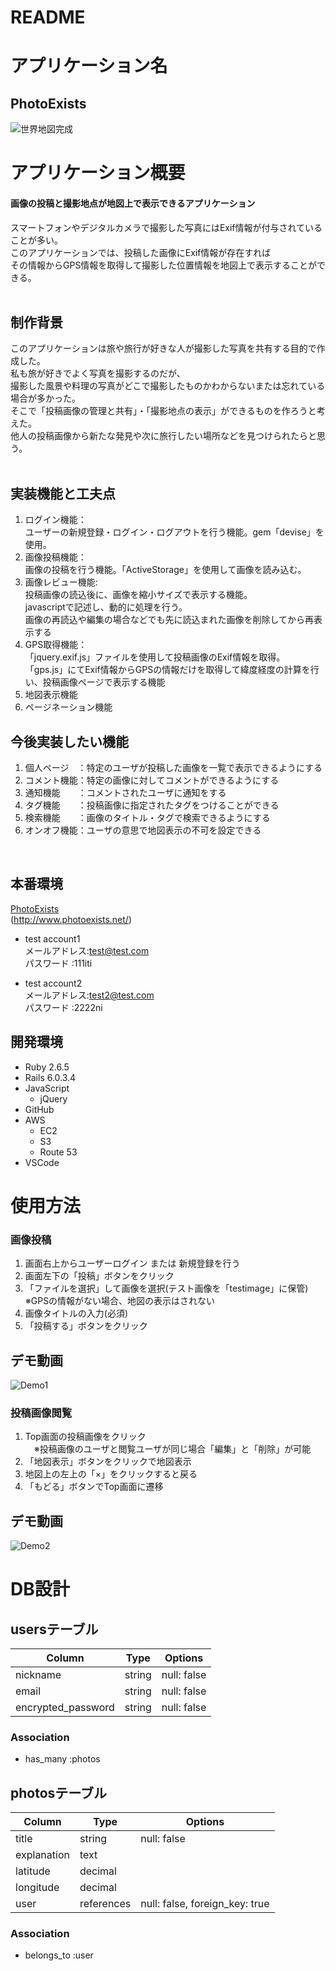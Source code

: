 # README


# アプリケーション名
 ## **PhotoExists**
 ![世界地図完成](https://user-images.githubusercontent.com/72908323/108178719-1b079d80-7148-11eb-9765-728befb67390.jpg)
<br>

# アプリケーション概要
#### 画像の投稿と撮影地点が地図上で表示できるアプリケーション<br>
スマートフォンやデジタルカメラで撮影した写真にはExif情報が付与されていることが多い。<br>
このアプリケーションでは、投稿した画像にExif情報が存在すれば<br>
その情報からGPS情報を取得して撮影した位置情報を地図上で表示することができる。<br>
<br>

## 制作背景
このアプリケーションは旅や旅行が好きな人が撮影した写真を共有する目的で作成した。<br>
私も旅が好きでよく写真を撮影するのだが、<br>
撮影した風景や料理の写真がどこで撮影したものかわからないまたは忘れている場合が多かった。<br>
そこで「投稿画像の管理と共有」・「撮影地点の表示」ができるものを作ろうと考えた。<br>
他人の投稿画像から新たな発見や次に旅行したい場所などを見つけられたらと思う。<br>
<br>

## 実装機能と工夫点
1. ログイン機能：<br>ユーザーの新規登録・ログイン・ログアウトを行う機能。gem「devise」を使用。<br>
2. 画像投稿機能：<br>画像の投稿を行う機能。「ActiveStorage」を使用して画像を読み込む。
3. 画像レビュー機能:<br>投稿画像の読込後に、画像を縮小サイズで表示する機能。<br>javascriptで記述し、動的に処理を行う。<br>画像の再読込や編集の場合などでも先に読込まれた画像を削除してから再表示する<br>
4. GPS取得機能：<br>「jquery.exif.js」ファイルを使用して投稿画像のExif情報を取得。<br>「gps.js」にてExif情報からGPSの情報だけを取得して緯度経度の計算を行い、投稿画像ページで表示する機能
5. 地図表示機能
6. ページネーション機能

## 今後実装したい機能
1. 個人ページ　：特定のユーザが投稿した画像を一覧で表示できるようにする
2. コメント機能：特定の画像に対してコメントができるようにする
3. 通知機能　　：コメントされたユーザに通知をする
4. タグ機能　　：投稿画像に指定されたタグをつけることができる
5. 検索機能　　：画像のタイトル・タグで検索できるようにする
6. オンオフ機能：ユーザの意思で地図表示の不可を設定できる<br>
<br>

## 本番環境
 [PhotoExists](http://www.photoexists.net/)<br>
  (http://www.photoexists.net/)

 - test account1<br>
  メールアドレス:test@test.com<br>
  パスワード   :111iti

 - test account2<br>
  メールアドレス:test2@test.com<br>
  パスワード   :2222ni


## 開発環境
 - Ruby  2.6.5
 - Rails 6.0.3.4
 - JavaScript
   - jQuery
 - GitHub
 - AWS
   - EC2
   - S3
   - Route 53
 - VSCode


# 使用方法

### 画像投稿
  1. 画面右上からユーザーログイン または 新規登録を行う
  2. 画面左下の「投稿」ボタンをクリック
  3. 「ファイルを選択」して画像を選択(テスト画像を「testimage」に保管)<br>
   ※GPSの情報がない場合、地図の表示はされない
  4. 画像タイトルの入力(必須)
  5. 「投稿する」ボタンをクリック

## デモ動画
![Demo1](https://user-images.githubusercontent.com/72908323/108185905-23fc6d00-7150-11eb-8593-fc08f1bbd0aa.gif)

### 投稿画像閲覧
  1. Top画面の投稿画像をクリック<br>
  　※投稿画像のユーザと閲覧ユーザが同じ場合「編集」と「削除」が可能
  2. 「地図表示」ボタンをクリックで地図表示
  3. 地図上の左上の「×」をクリックすると戻る
  4. 「もどる」ボタンでTop画面に遷移

## デモ動画
  ![Demo2](https://user-images.githubusercontent.com/72908323/108186532-d16f8080-7150-11eb-8097-574a682d3795.gif)


# DB設計

## usersテーブル

| Column                  | Type        | Options                             |
| ----------------------- | ----------- | ----------------------------------- |
| nickname                | string      | null: false                         |
| email                   | string      | null: false                         |
| encrypted_password      | string      | null: false                         |

### Association
- has_many :photos


## photosテーブル

| Column                  | Type        | Options                             |
| ----------------------- | ----------- | ----------------------------------- |
| title                   | string      | null: false                         |
| explanation             | text        |                                     |
| latitude                | decimal     |                                     |
| longitude               | decimal     |                                     |
| user                    | references  | null: false, foreign_key: true      |

### Association
- belongs_to :user
